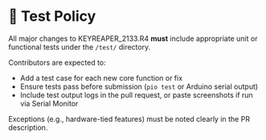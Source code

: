 # 🧪 Test Policy

All major changes to KEYREAPER_2133.R4 **must** include appropriate unit or functional tests under the `/test/` directory.

Contributors are expected to:

- Add a test case for each new core function or fix
- Ensure tests pass before submission (`pio test` or Arduino serial output)
- Include test output logs in the pull request, or paste screenshots if run via Serial Monitor

Exceptions (e.g., hardware-tied features) must be noted clearly in the PR description.
